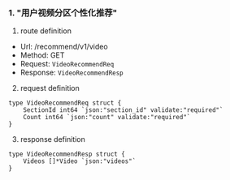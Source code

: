 ### 1. "用户视频分区个性化推荐"

1. route definition

- Url: /recommend/v1/video
- Method: GET
- Request: `VideoRecommendReq`
- Response: `VideoRecommendResp`

2. request definition



```golang
type VideoRecommendReq struct {
	SectionId int64 `json:"section_id" validate:"required"`
	Count int64 `json:"count" validate:"required"`
}
```


3. response definition



```golang
type VideoRecommendResp struct {
	Videos []*Video `json:"videos"`
}
```

